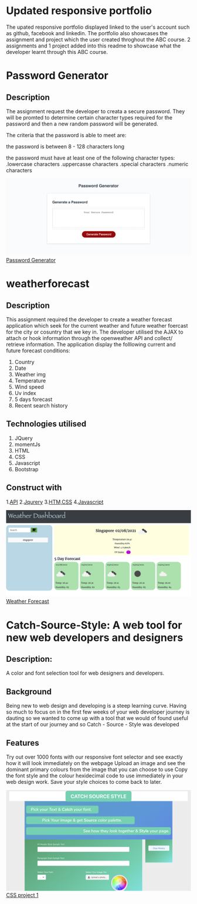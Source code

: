 


# Updated responsive portfolio

The upated responsive portfolio displayed linked to the user's account such as github, facebook and linkedin. The portfolio also showcases the assignment and project which the user created throghout the ABC course. 2 assignments and 1 project added into this readme to showcase what the developer learnt through this ABC course.


# Password Generator

## Description

The assignment request the developer to creata a secure password. They will be promted to determine certain character types required for the password and then a new random password will be generated.


The criteria that the password is able to meet are:

the password is between 8 - 128 characters long

the password must have at least one of the following character types:
.lowercase characters
.uppercasse characters
.special characters
.numeric characters

![alt text](https://github.com/carefree2706/-responsivePortfolio/blob/main/assets/images/passwordGenerator.png "password generator")
[Password Generator](https://github.com/carefree2706/passwordGenerator) 

# weatherforecast

## Description

This assignment required the developer to create a weather forecast application which seek for the current weather and future weather foercast for the city or cosuntry that we key in. The developer utilised the AJAX to attach or hook information through the openweather API and collect/ retrieve information. The application display the folllowing current and future forecast conditions:

1. Country
2. Date
3. Weather img 
4. Temperature
5. Wind speed
6. Uv index
7. 5 days forecast
8. Recent search history 

## Technologies utilised

1. JQuery 
2. momentJs
3. HTML
4. CSS
3. Javascript
4. Bootstrap

## Construct with

1.[API](https://openweathermap.org/api)
2.[Jqurery](https://api.jquery.com)
3.[HTM,CSS](https://www.w3schools.com/html/)
4.[Javascript](https://www.javascript.com)


![alt text](https://github.com/carefree2706/-responsivePortfolio/blob/main/assets/images/weatherForecast.png "weather forecast")
[Weather Forecast](https://github.com/carefree2706/weatherforecast) 

# Catch-Source-Style: A web tool for new web developers and designers

## Description:
A color and font selection tool for web designers and developers.

## Background
Being new to web design and developing is a steep learning curve. Having so much to focus on in the first few weeks of your web developer journey is dauting so we wanted to come up with a tool that we would of found useful at the start of our journey and so Catch - Source - Style was developed

## Features
Try out over 1000 fonts with our responsive font selector and see exactly how it will look immediately on the webpage Upload an image and see the dominant primary colours from the image that you can choose to use Copy the font style and the colour hexidecimal code to use immediately in your web design work. Save your style choices to come back to later.

![alt text](https://github.com/carefree2706/-responsivePortfolio/blob/main/assets/images/project1.png "project 1")
[CSS project 1](https://github.com/bencyna/Catch-Source-Style) 
